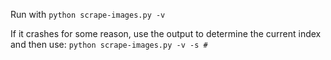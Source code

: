 Run with `python scrape-images.py -v`

If it crashes for some reason, use the output to determine the current index and then use: `python scrape-images.py -v -s #`

